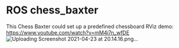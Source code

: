 # ROS chess_baxter
This Chess Baxter could set up a predefined chessboard
RViz demo: https://www.youtube.com/watch?v=mM4i7n_wfDE
![Uploading Screenshot 2021-04-23 at 20.14.16.png…]()
